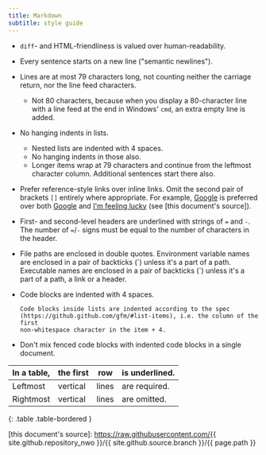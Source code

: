 ```yaml
---
title: Markdown
subtitle: style guide
---
```

* `diff`- and HTML-friendliness is valued over human-readability.
* Every sentence starts on a new line ("semantic newlines").
* Lines are at most 79 characters long, not counting neither the carriage
return, nor the line feed characters.
    * Not 80 characters, because when you display a 80-character line with a
line feed at the end in Windows' `cmd`, an extra empty line is added.
* No hanging indents in lists.
    * Nested lists are indented with 4 spaces.
    * No hanging indents in those also.
    * Longer items wrap at 79 characters and continue from the leftmost
character column.
Additional sentences start there also.
* Prefer reference-style links over inline links.
Omit the second pair of brackets `[]` entirely where appropriate.
For example, [Google] is preferred over both [Google](https://ya.ru) and
[I'm feeling lucky][google] (see [this document's source]).
* First- and second-level headers are underlined with strings of `=` and `-`.
The number of `=`/`-` signs must be equal to the number of characters in the
header.
* File paths are enclosed in double quotes.
Environment variable names are enclosed in a pair of backticks (\`) unless it's
a part of a path.
Executable names are enclosed in a pair of backticks (\`) unless it's a part of
a path, a link or a header.
* Code blocks are indented with 4 spaces.

      Code blocks inside lists are indented according to the spec
      (https://github.github.com/gfm/#list-items), i.e. the column of the first
      non-whitespace character in the item + 4.

* Don't mix fenced code blocks with indented code blocks in a single document.

| In a table, | the first | row   | is underlined.
| ----------- | --------- | ----- | --------------
| Leftmost    | vertical  | lines | are required.
| Rightmost   | vertical  | lines | are omitted.
{: .table .table-bordered }

[Google]: https://www.google.com/
[this document's source]: https://raw.githubusercontent.com/{{ site.github.repository_nwo }}/{{ site.github.source.branch }}/{{ page.path }}
